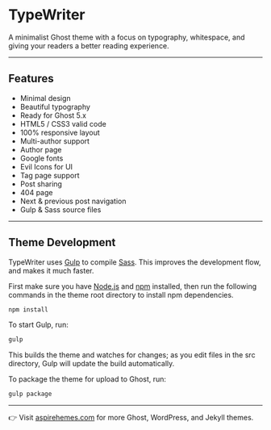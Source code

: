 # TypeWriter

A minimalist Ghost theme with a focus on typography, whitespace, and giving your readers a better reading experience.

-----

## Features

- Minimal design
- Beautiful typography
- Ready for Ghost 5.x
- HTML5 / CSS3 valid code
- 100% responsive layout
- Multi-author support
- Author page
- Google fonts
- Evil Icons for UI
- Tag page support
- Post sharing
- 404 page
- Next & previous post navigation
- Gulp & Sass source files

-----

## Theme Development

TypeWriter uses [Gulp](https://github.com/gulpjs/gulp) to compile [Sass](http://sass-lang.com/). This improves the development flow, and makes it much faster.

First make sure you have [Node.js](https://nodejs.org/en/) and [npm](https://www.npmjs.com/) installed, then run the following commands in the theme root directory to install npm dependencies.

```bash
npm install
```

To start Gulp, run:

```bash
gulp
```

This builds the theme and watches for changes; as you edit files in the src directory, Gulp will update the build automatically.

To package the theme for upload to Ghost, run:

```bash
gulp package
```

-----

👉 Visit [aspirehemes.com](http://aspirethemes.com) for more Ghost, WordPress, and Jekyll themes.
